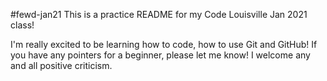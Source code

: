 #fewd-jan21
This is a practice README for my Code Louisville Jan 2021 class!

I'm really excited to be learning how to code, how to use Git and GitHub! If you have
any pointers for a beginner, please let me know! I welcome any and all positive criticism.

